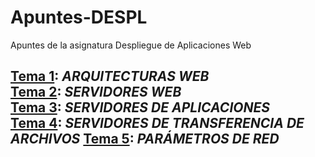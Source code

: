 # Apuntes-DESPL
Apuntes de la asignatura Despliegue de Aplicaciones Web

**[Tema 1](https://github.com/santonio97/Apuntes-DESPL/blob/master/Tema%201.md): _ARQUITECTURAS WEB_**  
**[Tema 2](https://github.com/santonio97/Apuntes-DESPL/blob/master/Tema%202.md): _SERVIDORES WEB_**  
**[Tema 3](https://github.com/santonio97/Apuntes-DESPL/blob/master/Tema%203.md): _SERVIDORES DE APLICACIONES_**  
**[Tema 4](https://github.com/santonio97/Apuntes-DESPL/blob/master/Tema%204.md): _SERVIDORES DE TRANSFERENCIA DE ARCHIVOS_**
**[Tema 5](https://github.com/santonio97/Apuntes-DESPL/blob/master/Tema%205.md): _PARÁMETROS DE RED_**
--
